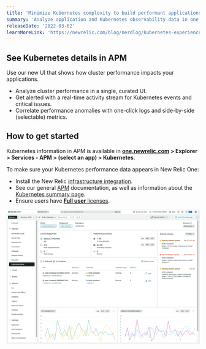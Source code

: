 ```yaml
---
title: 'Minimize Kubernetes complexity to build performant applications'
summary: 'Analyze application and Kubernetes observability data in one place'
releaseDate: '2022-03-02'
learnMoreLink: 'https://newrelic.com/blog/nerdlog/kubernetes-experience-in-APM'
---
```

## See Kubernetes details in APM

Use our new UI that shows how cluster performance impacts your applications.

* Analyze cluster performance in a single, curated UI.
* Get alerted with a real-time activity stream for Kubernetes events and critical issues.
* Correlate performance anomalies with one-click logs and side-by-side (selectable) metrics.

## How to get started
Kubernetes information in APM is available in **[one.newrelic.com](https://one.newrelic.com) > Explorer > Services - APM > (select an app) > Kubernetes**.

To make sure your Kubernetes performance data appears in New Relic One:

* Install the New Relic [infrastructure integration](https://docs.newrelic.com/docs/kubernetes-pixie/kubernetes-integration/installation/install-kubernetes-integration-using-helm/).
* See our general [APM](https://docs.newrelic.com/docs/apm/new-relic-apm/getting-started/introduction-apm/) documentation, as well as information about the [Kubernetes summary page](https://docs.newrelic.com/docs/apm/apm-ui-pages/monitoring/kubernetes-summary-page).
* Ensure users have [**Full user** licenses](https://newrelic.com/pricing).

![Screenshot showing Kubernetes in APM](./images/apm-k8s-2.png "Screenshot showing Kubernetes in APM")